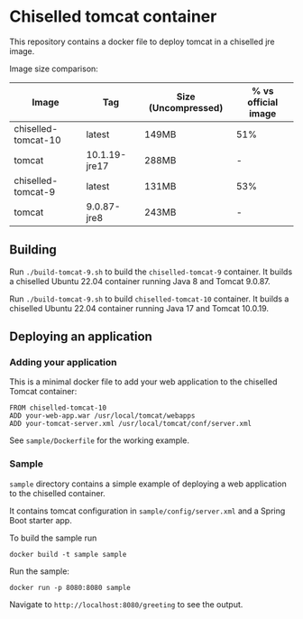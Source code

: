 # Chiselled tomcat container

This repository contains a docker file to deploy tomcat in a chiselled jre image.

Image size comparison:

| Image              | Tag | Size (Uncompressed) | % vs official image|
|--------------------|-----|---------------------|--------------------|
|chiselled-tomcat-10 |  latest       |  149MB    | 51%                 |
|tomcat              |  10.1.19-jre17| 288MB     | -                  |
|chiselled-tomcat-9  |  latest       | 131MB     | 53%          |
|tomcat              |  9.0.87-jre8  | 243MB     |- |

## Building

Run `./build-tomcat-9.sh` to build the `chiselled-tomcat-9` container.
It builds a chiselled Ubuntu 22.04 container running Java 8 and Tomcat 9.0.87.

Run `./build-tomcat-9.sh` to build `chiselled-tomcat-10` container.
It builds a chiselled Ubuntu 22.04 container running Java 17 and Tomcat 10.0.19.

## Deploying an application

### Adding your application

This is a minimal docker file to add your web application to the chiselled Tomcat container:

```
FROM chiselled-tomcat-10
ADD your-web-app.war /usr/local/tomcat/webapps
ADD your-tomcat-server.xml /usr/local/tomcat/conf/server.xml
```

See `sample/Dockerfile` for the working example.

### Sample

`sample` directory contains a simple example of deploying a web application to the chiselled container.

It contains tomcat configuration in `sample/config/server.xml` and a Spring Boot starter app.

To build the sample run

`docker build -t sample sample`

Run the sample:

`docker run -p 8080:8080 sample`

Navigate to `http://localhost:8080/greeting` to see the output.
